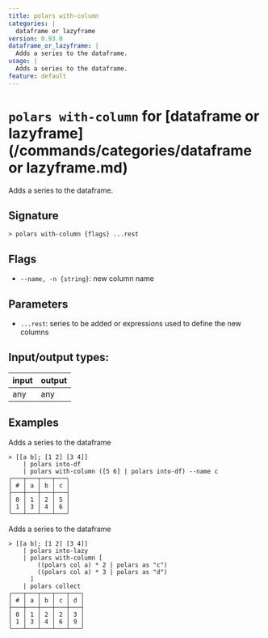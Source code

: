 ```yaml
---
title: polars with-column
categories: |
  dataframe or lazyframe
version: 0.93.0
dataframe_or_lazyframe: |
  Adds a series to the dataframe.
usage: |
  Adds a series to the dataframe.
feature: default
---
```

<!-- This file is automatically generated. Please edit the command in https://github.com/nushell/nushell instead. -->

# `polars with-column` for [dataframe or lazyframe](/commands/categories/dataframe or lazyframe.md)

<div class='command-title'>Adds a series to the dataframe.</div>

## Signature

```> polars with-column {flags} ...rest```

## Flags

 -  `--name, -n {string}`: new column name

## Parameters

 -  `...rest`: series to be added or expressions used to define the new columns


## Input/output types:

| input | output |
| ----- | ------ |
| any   | any    |

## Examples

Adds a series to the dataframe
```nu
> [[a b]; [1 2] [3 4]]
    | polars into-df
    | polars with-column ([5 6] | polars into-df) --name c
╭───┬───┬───┬───╮
│ # │ a │ b │ c │
├───┼───┼───┼───┤
│ 0 │ 1 │ 2 │ 5 │
│ 1 │ 3 │ 4 │ 6 │
╰───┴───┴───┴───╯

```

Adds a series to the dataframe
```nu
> [[a b]; [1 2] [3 4]]
    | polars into-lazy
    | polars with-column [
        ((polars col a) * 2 | polars as "c")
        ((polars col a) * 3 | polars as "d")
      ]
    | polars collect
╭───┬───┬───┬───┬───╮
│ # │ a │ b │ c │ d │
├───┼───┼───┼───┼───┤
│ 0 │ 1 │ 2 │ 2 │ 3 │
│ 1 │ 3 │ 4 │ 6 │ 9 │
╰───┴───┴───┴───┴───╯

```
